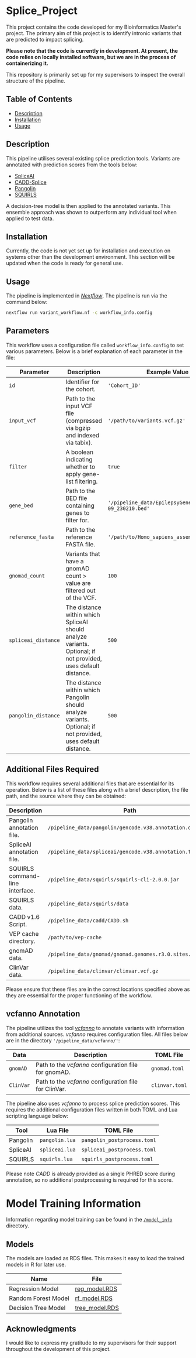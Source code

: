 # Splice_Project

This project contains the code developed for my Bioinformatics Master's project. The primary aim of this project is to identify intronic variants that are predicted to impact splicing. 

**Please note that the code is currently in development. At present, the code relies on locally installed software, but we are in the process of containerizing it.**

This repository is primarily set up for my supervisors to inspect the overall structure of the pipeline.

## Table of Contents

- [Description](#description)
- [Installation](#installation)
- [Usage](#usage)

## Description

This pipeline utilises several existing splice prediction tools. Variants are annotated with prediction scores from the tools below: 

- [SpliceAI](https://github.com/Illumina/SpliceAI)
- [CADD-Splice](https://github.com/kircherlab/CADD-scripts)
- [Pangolin](https://github.com/tkzeng/Pangolin)
- [SQUIRLS](https://github.com/TheJacksonLaboratory/Squirls)

A decision-tree model is then applied to the annotated variants. This ensemble approach was shown to outperform any individual tool when applied to test data.

## Installation

Currently, the code is not yet set up for installation and execution on systems other than the development environment. This section will be updated when the code is ready for general use.

## Usage

The pipeline is implemented in [*Nextflow*](https://github.com/nextflow-io/nextflow). The pipeline is run via the command below:

```sh
nextflow run variant_workflow.nf -c workflow_info.config
```

## Parameters

This workflow uses a configuration file called `workflow_info.config` to set various parameters. Below is a brief explanation of each parameter in the file:

| Parameter          | Description                                                                                                     | Example Value                                       |
|--------------------|-----------------------------------------------------------------------------------------------------------------|-----------------------------------------------------|
| `id`               | Identifier for the cohort.                                                                                      | `'Cohort_ID'`                                       |
| `input_vcf`        | Path to the input VCF file (compressed via bgzip and indexed via tabix).                                        | `'/path/to/variants.vcf.gz'`                        |
| `filter`           | A boolean indicating whether to apply gene-list filtering.                                                      | `true`                                              |
| `gene_bed`         | Path to the BED file containing genes to filter for.                                                            | `'/pipeline_data/EpilepsyGenes_v2022-09_230210.bed'`|
| `reference_fasta`  | Path to the reference FASTA file.                                                                               | `'/path/to/Homo_sapiens_assembly38.fasta'`          |
| `gnomad_count`     | Variants that have a gnomAD count > value are filtered out of the VCF.                                          | `100`                                               |
| `spliceai_distance`| The distance within which SpliceAI should analyze variants. Optional; if not provided, uses default distance.   | `500`                                               |
| `pangolin_distance`| The distance within which Pangolin should analyze variants. Optional; if not provided, uses default distance.   | `500`                                               |

## Additional Files Required

This workflow requires several additional files that are essential for its operation. Below is a list of these files along with a brief description, the file path, and the source where they can be obtained:

| Description                            | Path                                             | Source                                                      |
|----------------------------------------|--------------------------------------------------|-------------------------------------------------------------|
| Pangolin annotation file.              | `/pipeline_data/pangolin/gencode.v38.annotation.db` | [Pangolin data](https://www.dropbox.com/sh/6zo0aegoalvgd9f/AADWN_cGIWpvVN9BYJ37vGmZa?dl=0) |
| SpliceAI annotation file.              | `/pipeline_data/spliceai/gencode.v38.annotation.txt` | [SpliceAI-lookup data](https://spliceailookup-api.broadinstitute.org/annotations) |
| SQUIRLS command-line interface.        | `/pipeline_data/squirls/squirls-cli-2.0.0.jar`     | [Squirls GitHub](https://github.com/TheJacksonLaboratory/squirls) |
| SQUIRLS data.                          | `/pipeline_data/squirls/data`                      | [SQUIRLS data](https://squirls.readthedocs.io/en/master/setup.html#squirls-downloadable-resources) |
| CADD v1.6 Script.                      | `/pipeline_data/cadd/CADD.sh`                      | [CADD Script](https://github.com/kircherlab/CADD-scripts)   |
| VEP cache directory.                   | `/path/to/vep-cache`                              | [Ensembl website](https://www.ensembl.org/info/docs/tools/vep/script/vep_cache.html) |
| gnomAD data.                           | `/pipeline_data/gnomad/gnomad.genomes.r3.0.sites.vcf.bgz` | [gnomAD FTP](https://gnomad.broadinstitute.org/downloads/#v3) |
| ClinVar data.                          | `/pipeline_data/clinvar/clinvar.vcf.gz`            | [ClinVar FTP](https://ftp.ncbi.nlm.nih.gov/pub/clinvar/vcf_GRCh38/) |

Please ensure that these files are in the correct locations specified above as they are essential for the proper functioning of the workflow.

## vcfanno Annotation

The pipeline utilizes the tool [*vcfanno*](https://github.com/brentp/vcfanno) to annotate variants with information from additional sources. *vcfanno* requires configuration files. All files below are in the directory `'/pipeline_data/vcfanno/'`:

| Data      | Description                                         | TOML File                  |
|----------------|-----------------------------------------------------|--------------------------------|
| `gnomAD`  | Path to the *vcfanno* configuration file for gnomAD.| `gnomad.toml` |
| `ClinVar` | Path to the *vcfanno* configuration file for ClinVar.| `clinvar.toml`|


The pipeline also uses *vcfanno* to process splice prediction scores. This requires the additional configuration files written in both TOML and Lua scripting language below:

| Tool      | Lua File             | TOML File                   |
|-----------|----------------------|-----------------------------|
| Pangolin  | `pangolin.lua`       | `pangolin_postprocess.toml` |
| SpliceAI  | `spliceai.lua`       | `spliceai_postprocess.toml` |
| SQUIRLS   | `squirls.lua`        | `squirls_postprocess.toml`  |

Please note *CADD* is already provided as a single PHRED score during annotation, so no additional postprocessing is required for this score. 

# Model Training Information

Information regarding model training can be found in the [`/model_info`](./model_info) directory.

## Models

The models are loaded as RDS files. This makes it easy to load the trained models in R for later use.

| Name                | File             |
|---------------------|------------------|
| Regression Model    | [reg_model.RDS](./model_info/reg_model.RDS) |
| Random Forest Model | [rf_model.RDS](./model_info/rf_model.RDS)   |
| Decision Tree Model | [tree_model.RDS](./model_info/tree_model.RDS) |


## Acknowledgments

I would like to express my gratitude to my supervisors for their support throughout the development of this project.

